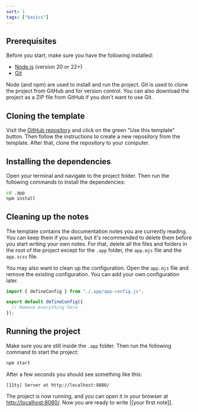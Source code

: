 ```yaml
---
sort: 1
tags: ["basics"]
---
```


## Prerequisites

Before you start, make sure you have the following installed:

- [Node.js](https://nodejs.org/en/) (version 20 or 22+)
- [Git](https://git-scm.com/)

Node (and npm) are used to install and run the project. Git is used to clone the project from GitHub and for version control. You can also download the project as a ZIP file from GitHub if you don't want to use Git.

## Cloning the template

Visit the [GitHub repository](https://github.com/rothsandro/eleventy-notes) and click on the green "Use this template" button. Then follow the instructions to create a new repository from the template. After that, clone the repository to your computer.

## Installing the dependencies

Open your terminal and navigate to the project folder. Then run the following commands to install the dependencies:

```bash
cd .app
npm install
```

## Cleaning up the notes

The template contains the documentation notes you are currently reading. You can keep them if you want, but it's recommended to delete them before you start writing your own notes. For that, delete all the files and folders in the root of the project except for the `.app` folder, the `app.mjs` file and the `app.scss` file.

You may also want to clean up the configuration. Open the `app.mjs` file and remove the existing configuration. You can add your own configuration later.

```js
import { defineConfig } from "./.app/app-config.js";

export default defineConfig({
  // Remove everything here
});
```

## Running the project

Make sure you are still inside the `.app` folder. Then run the following command to start the project:

```bash
npm start
```

After a few seconds you should see something like this:

```
[11ty] Server at http://localhost:8080/
```

The project is now running, and you can open it in your browser at [http://localhost:8080/](http://localhost:8080/). Now you are ready to write [[your first note]].
